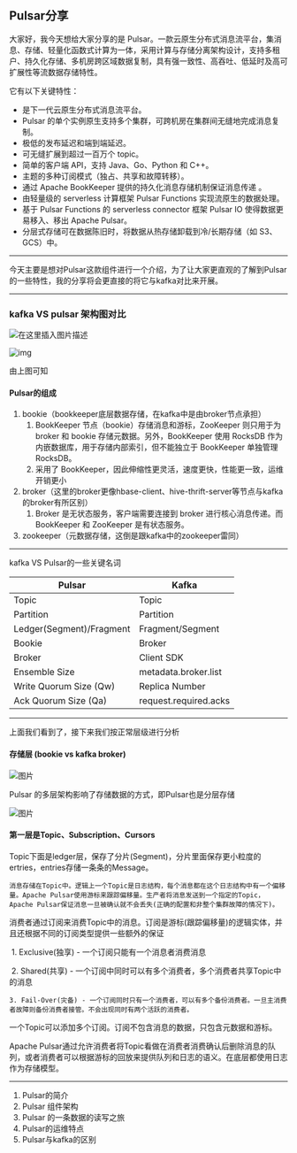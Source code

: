 ## Pulsar分享

大家好，我今天想给大家分享的是 Pulsar。一款云原生分布式消息流平台，集消息、存储、轻量化函数式计算为一体，采用计算与存储分离架构设计，支持多租户、持久化存储、多机房跨区域数据复制，具有强一致性、高吞吐、低延时及高可扩展性等流数据存储特性。

它有以下关键特性：

- 是下一代云原生分布式消息流平台。
- Pulsar 的单个实例原生支持多个集群，可跨机房在集群间无缝地完成消息复制。
- 极低的发布延迟和端到端延迟。
- 可无缝扩展到超过一百万个 topic。
- 简单的客户端 API，支持 Java、Go、Python 和 C++。
- 主题的多种订阅模式（独占、共享和故障转移）。
- 通过 Apache BookKeeper 提供的持久化消息存储机制保证消息传递 。
- 由轻量级的 serverless 计算框架 Pulsar Functions 实现流原生的数据处理。
- 基于 Pulsar Functions 的 serverless connector 框架 Pulsar IO 使得数据更易移入、移出 Apache Pulsar。
- 分层式存储可在数据陈旧时，将数据从热存储卸载到冷/长期存储（如 S3、GCS）中。

---

今天主要是想对Pulsar这款组件进行一个介绍，为了让大家更直观的了解到Pulsar的一些特性，我的分享将会更直接的将它与kafka对比来开展。

---

### kafka VS pulsar 架构图对比

![在这里插入图片描述](http://img.wqkenqing.ren/typora_img/watermark,type_d3F5LXplbmhlaQ,shadow_50,text_Q1NETiBAT29aenp5,size_20,color_FFFFFF,t_70,g_se,x_16.png)

![img](http://img.wqkenqing.ren/typora_img/f188a12f1fd078c0b1405e60dc6f2006.png)

由上图可知

#### Pulsar的组成

1. bookie（bookkeeper底层数据存储，在kafka中是由broker节点承担）
   1. BookKeeper 节点（bookie）存储消息和游标，ZooKeeper 则只用于为 broker 和 bookie 存储元数据。另外，BookKeeper 使用 RocksDB 作为内嵌数据库，用于存储内部索引，但不能独立于 BookKeeper 单独管理 RocksDB。
   2.  采用了 BookKeeper，因此伸缩性更灵活，速度更快，性能更一致，运维开销更小
2. broker（这里的broker更像hbase-client、hive-thrift-server等节点与kafka的broker有所区别）
   1. Broker 是无状态服务，客户端需要连接到 broker 进行核心消息传递。而 BookKeeper 和 ZooKeeper 是有状态服务。
3. zookeeper（元数据存储，这倒是跟kafka中的zookeeper雷同）

---

kafka VS Pulsar的一些关键名词

| Pulsar                   | Kafka                 |
| ------------------------ | --------------------- |
| Topic                    | Topic                 |
| Partition                | Partition             |
| Ledger(Segment)/Fragment | Fragment/Segment      |
| Bookie                   | Broker                |
| Broker                   | Client SDK            |
| Ensemble Size            | metadata.broker.list  |
| Write Quorum Size (Qw)   | Replica Number        |
| Ack Quorum Size (Qa)     | request.required.acks |

---

上面我们看到了，接下来我们按正常层级进行分析

#### 存储层 (bookie vs kafka broker)

![图片](http://img.wqkenqing.ren/typora_img/640-20240123095436487.jpeg)

Pulsar 的多层架构影响了存储数据的方式，即Pulsar也是分层存储

![图片](http://img.wqkenqing.ren/typora_img/640.png)

#### 第一层是Topic、Subscription、Cursors

Topic下面是ledger层，保存了分片(Segment)，分片里面保存更小粒度的ertries，entries存储一条条的Message。

```
消息存储在Topic中。逻辑上一个Topic是日志结构，每个消息都在这个日志结构中有一个偏移量。Apache Pulsar使用游标来跟踪偏移量。生产者将消息发送到一个指定的Topic，Apache Pulsar保证消息一旦被确认就不会丢失(正确的配置和非整个集群故障的情况下)。
```

消费者通过订阅来消费Topic中的消息。订阅是游标(跟踪偏移量)的逻辑实体，并且还根据不同的订阅类型提供一些额外的保证

​	1. Exclusive(独享) - 一个订阅只能有一个消息者消费消息

​	2. Shared(共享) - 一个订阅中同时可以有多个消费者，多个消费者共享Topic中的消息

	3. Fail-Over(灾备) - 一个订阅同时只有一个消费者，可以有多个备份消费者。一旦主消费者故障则备份消费者接管。不会出现同时有两个活跃的消费者。

一个Topic可以添加多个订阅。订阅不包含消息的数据，只包含元数据和游标。

Apache Pulsar通过允许消费者将Topic看做在消费者消费确认后删除消息的队列，或者消费者可以根据游标的回放来提供队列和日志的语义。在底层都使用日志作为存储模型。

---



1. Pulsar的简介
2. Pulsar 组件架构
3. Pulsar 的一条数据的读写之旅
4. Pulsar的运维特点
5. Pulsar与kafka的区别



